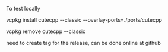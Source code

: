 
To test locally

vcpkg install cutecpp --classic --overlay-ports=./ports/cutecpp

vcpkg remove cutecpp --classic

need to create tag for the release, can be done online at github